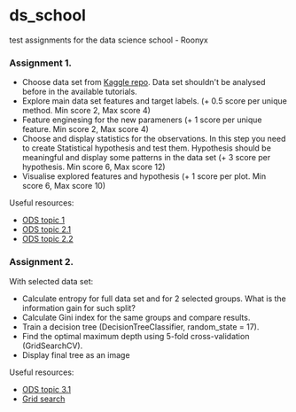 # ds_school
test assignments for the data science school - Roonyx

### Assignment 1.

* Choose data set from [Kaggle repo](https://www.kaggle.com/datasets). Data set shouldn't be analysed before in the available tutorials.
* Explore main data set features and target labels. (+ 0.5 score per unique method. Min score 2, Max score 4)
* Feature enginesing for the new parameners (+ 1 score per unique feature. Min score 2, Max score 4)
* Choose and display statistics for the observations. In this step you need to create Statistical hypothesis and test them. Hypothesis should be meaningful and display some patterns in the data set (+ 3 score per hypothesis. Min score 6, Max score 12)
* Visualise explored features and hypothesis (+ 1 score per plot. Min score 6, Max score 10)

Useful resources:
- [ODS topic 1](https://www.kaggle.com/kashnitsky/topic-1-exploratory-data-analysis-with-pandas)
- [ODS topic 2.1](https://www.kaggle.com/kashnitsky/topic-2-visual-data-analysis-in-python)
- [ODS topic 2.2](https://www.kaggle.com/kashnitsky/topic-2-part-2-seaborn-and-plotly)

### Assignment 2.

With selected data set:

* Calculate entropy for full data set and for 2 selected groups. What is the information gain for such split?
* Calculate Gini index for the same groups and compare results.
* Train a decision tree (DecisionTreeClassifier, random_state = 17). 
* Find the optimal maximum depth using 5-fold cross-validation (GridSearchCV).
* Display final tree as an image

Useful resources:
- [ODS topic 3.1](https://nbviewer.jupyter.org/github/Yorko/mlcourse_open/blob/master/jupyter_english/assignments_demo/assignment03_decision_trees.ipynb?flush_cache=true)
- [Grid search](https://scikit-learn.org/stable/auto_examples/model_selection/plot_multi_metric_evaluation.html)
